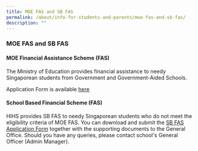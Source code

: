 ```yaml
---
title: MOE FAS and SB FAS
permalink: /about/info-for-students-and-parents/moe-fas-and-sb-fas/
description: ""
---
```

### **MOE FAS and SB FAS**

#### **MOE Financial Assistance Scheme (FAS)**

The Ministry of Education provides financial assistance to needy Singaporean students from Government and Government-Aided Schools.

Application Form is available [here](/files/MOE-FAS-application-form.pdf)


#### **School Based Financial Scheme (FAS)**

HIHS provides SB FAS to needy Singaporean students who do not meet the eligibility criteria of MOE FAS. You can download and submit the [SB FAS Application Form](https://drive.google.com/file/d/1avgud2yFy3TYlIkLfq1Tf8a6zsVX_j5m/view?usp=sharing) together with the supporting documents to the General Office. Should you have any queries, please contact school's General Officer (Admin Manager).